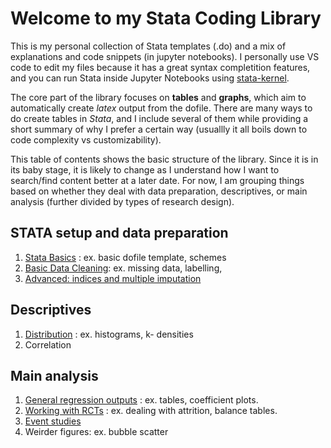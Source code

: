 # Welcome to my Stata Coding Library

This is my personal collection of Stata templates (.do) and a mix of explanations and code snippets (in jupyter notebooks). I personally use VS code to edit my files because it has a great syntax completition features, and you can run Stata inside Jupyter Notebooks using [stata-kernel](https://kylebarron.dev/stata_kernel/).

The core part of the library focuses on **tables** and **graphs**, which aim to automatically create *latex* output from the dofile. There are many ways to do create tables in *Stata*, and I include several of them while providing a short summary of why I prefer a certain way (usuallly it all boils down to code complexity vs customizability). 

This table of contents shows the basic structure of the library. Since it is in its baby stage, it is likely to change as I understand how I want to search/find content better at a later date. For now, I am grouping things based on whether they deal with data preparation, descriptives, or main analysis (further divided by types of research design). 

## STATA setup and data preparation

1. [Stata Basics](./content/stata_basics.ipynb) : ex. basic dofile template, schemes
2. [Basic Data Cleaning](./content/data_cleaning.ipynb): ex. missing data, labelling,
3. [Advanced: indices and multiple imputation]()

## Descriptives

1. [Distribution](./content/distribution.ipynb) : ex. histograms, k- densities
2. Correlation

## Main analysis

1. [General regression outputs](./content/regression.md) : ex. tables, coefficient plots.
2. [Working with RCTs](./content/rct.ipynb) : ex. dealing with attrition, balance tables.
3. [Event studies](./content/event_study.ipynb)
4. Weirder figures: ex. bubble scatter
